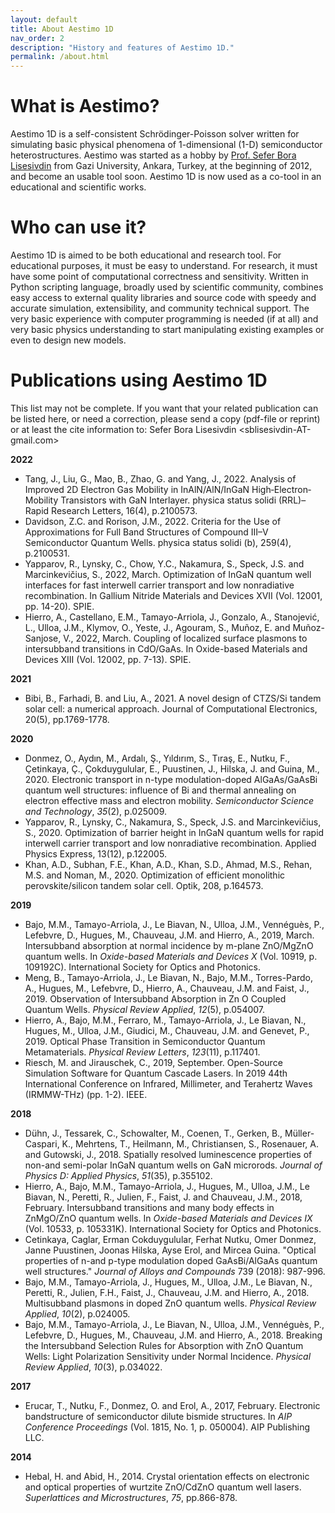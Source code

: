 ```yaml
---
layout: default
title: About Aestimo 1D
nav_order: 2
description: "History and features of Aestimo 1D."
permalink: /about.html
---
```


# What is Aestimo?

Aestimo 1D is a self-consistent Schrödinger-Poisson solver written for simulating basic physical phenomena of 1-dimensional (1-D) semiconductor heterostructures. Aestimo was started as a hobby by [Prof. Sefer Bora Lisesivdin](http://lrgresearch.org/bora) from Gazi University, Ankara, Turkey, at the beginning of 2012, and become an usable tool soon. Aestimo 1D is now used as a co-tool in an educational and scientific works.

# Who can use it?

Aestimo 1D is aimed to be both educational and research tool. For educational purposes, it must be easy to understand. For research, it must have some point of computational correctness and sensitivity. Written in Python scripting language, broadly used by scientific community, combines easy access to external quality libraries and source code with speedy and accurate simulation, extensibility, and community technical support. The very basic experience with computer programming is needed (if at all) and very basic physics understanding to start manipulating existing examples or even to design new models.

# Publications using Aestimo 1D 

This list may not be complete. If you want that your related publication can be listed here, or need a correction, please send a copy (pdf-file or reprint) or at least the cite information to: Sefer Bora Lisesivdin <sblisesivdin-AT-gmail.com>

**2022**

* Tang, J., Liu, G., Mao, B., Zhao, G. and Yang, J., 2022. Analysis of Improved 2D Electron Gas Mobility in InAlN/AlN/InGaN High‐Electron‐Mobility Transistors with GaN Interlayer. physica status solidi (RRL)–Rapid Research Letters, 16(4), p.2100573.
* Davidson, Z.C. and Rorison, J.M., 2022. Criteria for the Use of Approximations for Full Band Structures of Compound III–V Semiconductor Quantum Wells. physica status solidi (b), 259(4), p.2100531.
* Yapparov, R., Lynsky, C., Chow, Y.C., Nakamura, S., Speck, J.S. and Marcinkevičius, S., 2022, March. Optimization of InGaN quantum well interfaces for fast interwell carrier transport and low nonradiative recombination. In Gallium Nitride Materials and Devices XVII (Vol. 12001, pp. 14-20). SPIE.
* Hierro, A., Castellano, E.M., Tamayo-Arriola, J., Gonzalo, A., Stanojević, L., Ulloa, J.M., Klymov, O., Yeste, J., Agouram, S., Muñoz, E. and Muñoz-Sanjose, V., 2022, March. Coupling of localized surface plasmons to intersubband transitions in CdO/GaAs. In Oxide-based Materials and Devices XIII (Vol. 12002, pp. 7-13). SPIE.

**2021**

* Bibi, B., Farhadi, B. and Liu, A., 2021. A novel design of CTZS/Si tandem solar cell: a numerical approach. Journal of Computational Electronics, 20(5), pp.1769-1778.

**2020**

* Donmez, O., Aydın, M., Ardalı, Ş.,  Yıldırım, S., Tıraş, E., Nutku, F., Çetinkaya, Ç., Çokduygulular, E.,  Puustinen, J., Hilska, J. and Guina, M., 2020. Electronic transport in  n-type modulation-doped AlGaAs/GaAsBi quantum well structures: influence of Bi and thermal annealing on electron effective mass and electron  mobility. *Semiconductor Science and Technology*, *35*(2), p.025009.
* Yapparov, R., Lynsky, C., Nakamura, S., Speck, J.S. and Marcinkevičius, S., 2020. Optimization of barrier height in InGaN quantum wells for rapid interwell carrier transport and low nonradiative recombination. Applied Physics Express, 13(12), p.122005.
* Khan, A.D., Subhan, F.E., Khan, A.D., Khan, S.D., Ahmad, M.S., Rehan, M.S. and Noman, M., 2020. Optimization of efficient monolithic perovskite/silicon tandem solar cell. Optik, 208, p.164573.

**2019**

* Bajo, M.M., Tamayo-Arriola, J., Le  Biavan, N., Ulloa, J.M., Vennéguès, P., Lefebvre, D., Hugues, M.,  Chauveau, J.M. and Hierro, A., 2019, March. Intersubband absorption at  normal incidence by m-plane ZnO/MgZnO quantum wells. In *Oxide-based Materials and Devices X* (Vol. 10919, p. 109192C). International Society for Optics and Photonics.
* Meng, B., Tamayo-Arriola, J., Le  Biavan, N., Bajo, M.M., Torres-Pardo, A., Hugues, M., Lefebvre, D.,  Hierro, A., Chauveau, J.M. and Faist, J., 2019. Observation of  Intersubband Absorption in Zn O Coupled Quantum Wells. *Physical Review Applied*, *12*(5), p.054007.
* Hierro, A., Bajo, M.M., Ferraro, M.,  Tamayo-Arriola, J., Le Biavan, N., Hugues, M., Ulloa, J.M., Giudici, M., Chauveau, J.M. and Genevet, P., 2019. Optical Phase Transition in  Semiconductor Quantum Metamaterials. *Physical Review Letters*, *123*(11), p.117401.
* Riesch, M. and Jirauschek, C., 2019, September. Open-Source Simulation Software for Quantum Cascade Lasers. In 2019 44th International Conference on Infrared, Millimeter, and Terahertz Waves (IRMMW-THz) (pp. 1-2). IEEE.

**2018**

* Dühn, J., Tessarek, C., Schowalter,  M., Coenen, T., Gerken, B., Müller-Caspari, K., Mehrtens, T., Heilmann,  M., Christiansen, S., Rosenauer, A. and Gutowski, J., 2018. Spatially  resolved luminescence properties of non-and semi-polar InGaN quantum  wells on GaN microrods. *Journal of Physics D: Applied Physics*, *51*(35), p.355102.
* Hierro, A., Bajo, M.M.,  Tamayo-Arriola, J., Hugues, M., Ulloa, J.M., Le Biavan, N., Peretti, R., Julien, F., Faist, J. and Chauveau, J.M., 2018, February. Intersubband  transitions and many body effects in ZnMgO/ZnO quantum wells. In *Oxide-based Materials and Devices IX* (Vol. 10533, p. 105331K). International Society for Optics and Photonics.
* Cetinkaya, Caglar, Erman  Cokduygulular, Ferhat Nutku, Omer Donmez, Janne Puustinen, Joonas  Hilska, Ayse Erol, and Mircea Guina. "Optical properties of n-and p-type modulation doped GaAsBi/AlGaAs quantum well structures." *Journal of Alloys and Compounds* 739 (2018): 987-996.
* Bajo, M.M., Tamayo-Arriola, J.,  Hugues, M., Ulloa, J.M., Le Biavan, N., Peretti, R., Julien, F.H.,  Faist, J., Chauveau, J.M. and Hierro, A., 2018. Multisubband plasmons in doped ZnO quantum wells. *Physical Review Applied*, *10*(2), p.024005.
* Bajo, M.M., Tamayo-Arriola, J., Le  Biavan, N., Ulloa, J.M., Vennéguès, P., Lefebvre, D., Hugues, M.,  Chauveau, J.M. and Hierro, A., 2018. Breaking the Intersubband Selection Rules for Absorption with ZnO Quantum Wells: Light Polarization  Sensitivity under Normal Incidence. *Physical Review Applied*, *10*(3), p.034022.

**2017**

* Erucar, T., Nutku, F., Donmez, O. and  Erol, A., 2017, February. Electronic bandstructure of semiconductor  dilute bismide structures. In *AIP Conference Proceedings* (Vol. 1815, No. 1, p. 050004). AIP Publishing LLC.

**2014**

* Hebal, H. and Abid, H., 2014. Crystal  orientation effects on electronic and optical properties of wurtzite  ZnO/CdZnO quantum well lasers. *Superlattices and Microstructures*, *75*, pp.866-878.
